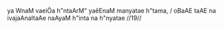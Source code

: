ya WnaM vaeiÔa h"ntaArM" yaêEnaM manyatae h"tama, /
oBaAE taAE na ivajaAnaItaAe naAyaM h"inta na h"nyatae //19//